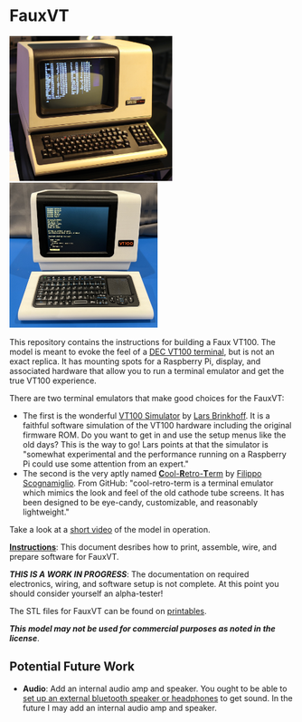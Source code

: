 # FauxVT

<img src="images/DEC_VT100_terminal.jpg" height="256"> <img src="images/Actual/Front_1.jpeg" height ="256">

This repository contains the instructions for building a Faux VT100. The model is meant to evoke the feel of a [DEC VT100 terminal](https://www.vt100.net), but is not an exact replica. It has mounting spots for a Raspberry Pi, display, and associated hardware that allow you to run a terminal emulator and get the true VT100 experience.

There are two terminal emulators that make good choices for the FauxVT:

* The first is the wonderful [VT100 Simulator](https://github.com/larsbrinkhoff/terminal-simulator) by [Lars Brinkhoff](https://github.com/larsbrinkhoff). It is a faithful software simulation of the VT100 hardware including the original firmware ROM. Do you want to get in and use the setup menus like the old days? This is the way to go! Lars points at that the simulator is "somewhat experimental and the performance running on a Raspberry Pi could use some attention from an expert." 
* The second is the very aptly named [**C**ool-**R**etro-**T**erm](https://github.com/Swordfish90/cool-retro-term) by [Filippo Scognamiglio](https://github.com/Swordfish90). From GitHub: "cool-retro-term is a terminal emulator which mimics the look and feel of the old cathode tube screens. It has been designed to be eye-candy, customizable, and reasonably lightweight."

Take a look at a [short video](https://youtu.be/ITlj2mHSaQM) of the model in operation.

**[Instructions](Instructions.md)**: This document desribes how to print, assemble, wire, and prepare software for FauxVT.

***THIS IS A WORK IN PROGRESS***: The documentation on required electronics, wiring, and software setup is not complete. At this point you should consider yourself an alpha-tester!

The STL files for FauxVT can be found on [printables](https://www.printables.com/model/940494-faux-vt100-raspberry-pi-based-emulator-fits-inside).

***This model may not be used for commercial purposes as noted in the license***.

## Potential Future Work

* **Audio**: Add an internal audio amp and speaker. You ought to be able to [set up an external bluetooth speaker or headphones](https://www.okdo.com/project/set-up-a-bluetooth-speaker-with-a-raspberry-pi/) to get sound. In the future I may add an internal audio amp and speaker.
